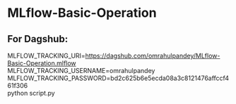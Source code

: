 # MLflow-Basic-Operation



## For Dagshub:

MLFLOW_TRACKING_URI=https://dagshub.com/omrahulpandey/MLflow-Basic-Operation.mlflow \
MLFLOW_TRACKING_USERNAME=omrahulpandey \
MLFLOW_TRACKING_PASSWORD=bd2c625b6e5ecda08a3c8121476affccf461f306 \
python script.py


